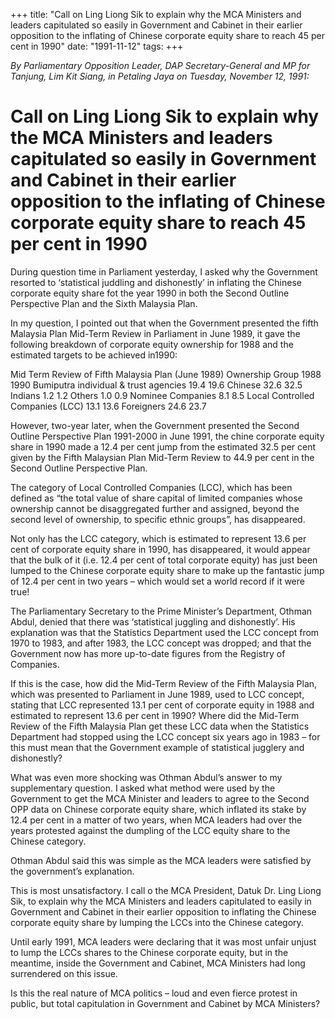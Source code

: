 +++ 
title: "Call on Ling Liong Sik to explain why the MCA Ministers and leaders capitulated so easily in Government and Cabinet in their earlier opposition to the inflating of Chinese corporate equity share to reach 45 per cent in 1990"
date: "1991-11-12"
tags:
+++

_By Parliamentary Opposition Leader, DAP Secretary-General and MP for Tanjung, Lim Kit Siang, in Petaling Jaya on Tuesday, November 12, 1991:_

# Call on Ling Liong Sik to explain why the MCA Ministers and leaders capitulated so easily in Government and Cabinet in their earlier opposition to the inflating of Chinese corporate equity share to reach 45 per cent in 1990

During question time in Parliament yesterday, I asked why the Government resorted to ‘statistical juddling and dishonestly’ in inflating the Chinese corporate equity share fot the year 1990 in both the Second Outline Perspective Plan and the Sixth Malaysia Plan.</u>

In my question, I pointed out that when the Government presented the fifth Malaysia Plan Mid-Term Review in Parliament in June 1989, it gave the following breakdown of corporate equity ownership for 1988 and the estimated targets to be achieved in1990:

Mid Term Review of Fifth Malaysia Plan (June 1989)
Ownership Group					1988		1990
Bumiputra  individual & trust agencies			19.4		19.6
Chinese							32.6		32.5
Indians							1.2		1.2
Others							1.0		0.9
Nominee Companies					8.1		8.5
Local Controlled Companies (LCC)			13.1		13.6
Foreigners						24.6		23.7

However, two-year later, when the Government presented the Second Outline Perspective Plan 1991-2000 in June 1991, the chine corporate equity share in 1990 made a 12.4 per cent jump from the estimated 32.5 per cent given by the Fifth Malaysian Plan Mid-Term Review to 44.9 per cent in the Second Outline Perspective Plan.

The category of Local Controlled Companies (LCC), which has been defined as “the total value of share capital of limited companies whose ownership cannot be disaggregated further and assigned, beyond the second level of ownership, to specific ethnic groups”, has disappeared.

Not only has the LCC category, which is estimated to represent 13.6 per cent of corporate equity share in 1990, has disappeared, it would appear that the bulk of it (i.e. 12.4 per cent of total corporate equity) has just been lumped to the Chinese corporate equity share to make up the fantastic jump of 12.4 per cent in two years – which would set a world record if it were true!

The Parliamentary Secretary to the Prime Minister’s Department, Othman Abdul, denied that there was ‘statistical juggling and dishonestly’. His explanation was that the Statistics Department used the LCC concept from 1970 to 1983, and after 1983, the LCC concept was dropped; and that the Government now has more up-to-date figures from the Registry of Companies.

If this is the case, how did the Mid-Term Review of the Fifth Malaysia Plan, which was presented to Parliament in June 1989, used to LCC concept, stating that LCC represented 13.1 per cent of corporate equity in 1988 and estimated to represent 13.6 per cent in 1990?
Where did the Mid-Term Review of the Fifth Malaysia Plan get these LCC data when the Statistics Department had stopped using the LCC concept six years ago in 1983 – for this must mean that the Government example of statistical jugglery and dishonestly?

What was even more shocking was Othman Abdul’s answer to my supplementary question. I asked what method were used by the Government to get the MCA Minister and leaders to agree to the Second OPP data on Chinese corporate equity share, which inflated its stake by 12.4 per cent in a matter of two years, when MCA leaders had over the years protested against the dumpling of the LCC equity share to the Chinese category.

Othman Abdul said this was simple as the MCA leaders were satisfied by the government’s explanation.

This is most unsatisfactory. I call o the MCA President, Datuk Dr. Ling Liong Sik, to explain why the MCA Ministers and leaders capitulated to easily in Government and Cabinet in their earlier opposition to inflating the Chinese corporate equity share by lumping the LCCs into the Chinese category.

Until early 1991, MCA leaders were declaring that it was most unfair unjust to lump the LCCs shares to the Chinese corporate equity, but in the meantime, inside the Government and Cabinet, MCA Ministers had long surrendered on this issue.

Is this the real nature of MCA politics – loud and even fierce protest in public, but total capitulation in Government and Cabinet by MCA Ministers?
 
